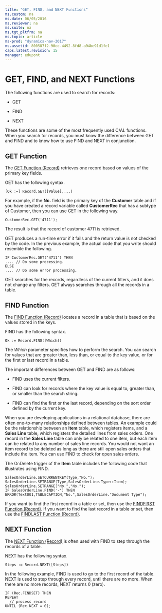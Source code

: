 ```yaml
---
title: "GET, FIND, and NEXT Functions"
ms.custom: na
ms.date: 06/05/2016
ms.reviewer: na
ms.suite: na
ms.tgt_pltfrm: na
ms.topic: article
ms-prod: "dynamics-nav-2017"
ms.assetid: 800587f2-90cc-4492-8fd8-a94bc91d1fe1
caps.latest.revision: 15
manager: edupont
---
```

# GET, FIND, and NEXT Functions
The following functions are used to search for records:  
  
-   GET  
  
-   FIND  
  
-   NEXT  
  
 These functions are some of the most frequently used C/AL functions. When you search for records, you must know the difference between GET and FIND and to know how to use FIND and NEXT in conjunction.  
  
## GET Function  
 The [GET Function \(Record\)](GET-Function--Record-.md) retrieves one record based on values of the primary key fields.  
  
 GET has the following syntax.  
  
```  
[Ok :=] Record.GET([Value],...)  
```  
  
 For example, if the **No.** field is the primary key of the **Customer** table and if you have created a record variable called **CustomerRec** that has a subtype of Customer, then you can use GET in the following way.  
  
```  
CustomerRec.GET('4711');  
```  
  
 The result is that the record of customer 4711 is retrieved.  
  
 GET produces a run-time error if it fails and the return value is not checked by the code. In the previous example, the actual code that you write should resemble the following.  
  
```  
IF CustomerRec.GET('4711') THEN  
.... // Do some processing.  
ELSE  
.... // Do some error processing.  
```  
  
 GET searches for the records, regardless of the current filters, and it does not change any filters. GET always searches through all the records in a table.  
  
## FIND Function  
 The [FIND Function \(Record\)](FIND-Function--Record-.md) locates a record in a table that is based on the values stored in the keys.  
  
 FIND has the following syntax.  
  
```  
Ok := Record.FIND([Which])  
```  
  
 The *Which* parameter specifies how to perform the search. You can search for values that are greater than, less than, or equal to the key value, or for the first or last record in a table.  
  
 The important differences between GET and FIND are as follows:  
  
-   FIND uses the current filters.  
  
-   FIND can look for records where the key value is equal to, greater than, or smaller than the search string.  
  
-   FIND can find the first or the last record, depending on the sort order defined by the current key.  
  
 When you are developing applications in a relational database, there are often one-to-many relationships defined between tables. An example could be the relationship between an **Item** table, which registers items, and a **Sales Line** table, which registers the detailed lines from sales orders. One record in the **Sales Line** table can only be related to one item, but each item can be related to any number of sales line records. You would not want an item record to be deleted as long as there are still open sales orders that include the item. You can use FIND to check for open sales orders.  
  
 The OnDelete trigger of the **Item** table includes the following code that illustrates using FIND.  
  
```  
SalesOrderLine.SETCURRENTKEY(Type,"No.");  
SalesOrderLine.SETRANGE(Type,SalesOrderLine.Type::Item);  
SalesOrderLine.SETRANGE("No.","No.");  
IF SalesOrderLine.FIND('-') THEN  
ERROR(Text001,TABLECAPTION,"No.",SalesOrderLine."Document Type");  
```  
  
 If you want to find the first record in a table or set, then use the [FINDFIRST Function \(Record\)](FINDFIRST-Function--Record-.md). If you want to find the last record in a table or set, then use the [FINDLAST Function \(Record\)](FINDLAST-Function--Record-.md).  
  
## NEXT Function  
 The [NEXT Function \(Record\)](NEXT-Function--Record-.md) is often used with FIND to step through the records of a table.  
  
 NEXT has the following syntax.  
  
```  
Steps := Record.NEXT([Steps])  
```  
  
 In the following example, FIND is used to go to the first record of the table. NEXT is used to step through every record, until there are no more. When there are no more records, NEXT returns 0 \(zero\).  
  
```  
IF (Rec.FINDSET) THEN  
REPEAT  
  // process record  
UNTIL (Rec.NEXT = 0);  
```